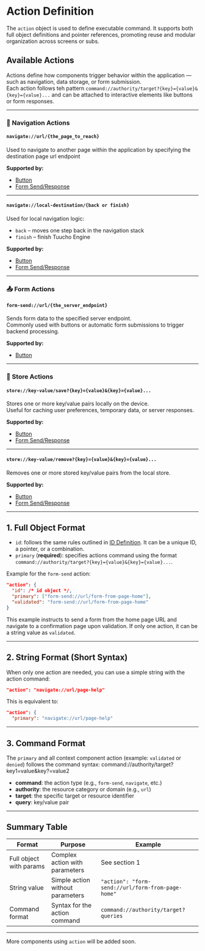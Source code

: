 # Action Definition

The `action` object is used to define executable command. It supports both full object definitions and pointer references, promoting reuse and modular organization across screens or subs.

## Available Actions

Actions define how components trigger behavior within the application — such as navigation, data storage, or form submission.  
Each action follows teh pattern `command://authority/target?{key}={value}&{key}={value}...` and can be attached to interactive elements like buttons or form responses.

---

### 🧭 Navigation Actions

#### `navigate://url/{the_page_to_reach}`
Used to navigate to another page within the application by specifying the destination page url endpoint

**Supported by:**
- [Button](../components-definition/button.md)
- [Form Send/Response](../components-definition/form/index.md)

---

#### `navigate://local-destination/{back or finish}`
Used for local navigation logic:
- `back` – moves one step back in the navigation stack
- `finish` – finish Tuucho Engine

**Supported by:**
- [Button](../components-definition/button.md)
- [Form Send/Response](../components-definition/form/index.md)

---

### 📤 Form Actions

#### `form-send://url/{the_server_endpoint}`
Sends form data to the specified server endpoint.  
Commonly used with buttons or automatic form submissions to trigger backend processing.

**Supported by:**
- [Button](../components-definition/button.md)

---

### 💾 Store Actions

#### `store://key-value/save?{key}={value}&{key}={value}...`
Stores one or more key/value pairs locally on the device.  
Useful for caching user preferences, temporary data, or server responses.

**Supported by:**
- [Button](../components-definition/button.md)
- [Form Send/Response](../components-definition/form/index.md)

---

#### `store://key-value/remove?{key}={value}&{key}={value}...`
Removes one or more stored key/value pairs from the local store.

**Supported by:**
- [Button](../components-definition/button.md)
- [Form Send/Response](../components-definition/form/index.md)

---

## 1. Full Object Format

- `id`: follows the same rules outlined in [ID Definition](id.md). It can be a unique ID, a pointer, or a combination.
- `primary` (**required**): specifies actions command using the format `command://authority/target?{key}={value}&{key}={value}...`.

Example for the `form-send` action:

```json
"action": {
  "id": /* id object */,
  "primary": ["form-send://url/form-from-page-home"],
  "validated": "form-send://url/form-from-page-home"
}
```

This example instructs to send a form from the home page URL and navigate to a confirmation page upon validation. If only one action, it can be a string value as `validated`. 

---

## 2. String Format (Short Syntax)

When only one action are needed, you can use a simple string with the action command:

```json
"action": "navigate://url/page-help"
```

This is equivalent to:

```json
"action": {
  "primary": "navigate://url/page-help"
```

---

## 3. Command Format

The `primary` and all context component action (example: `validated` or `denied`) follows the command syntax: command://authority/target?key1=value&key?=value2

- **command**: the action type (e.g., `form-send`, `navigate`, etc.)
- **authority**: the resource category or domain (e.g., `url`)
- **target**: the specific target or resource identifier
- **query**: key/value pair

---

## Summary Table

| Format                       | Purpose                           | Example                                           |
|-----------------------------|---------------------------------|---------------------------------------------------|
| Full object with params      | Complex action with parameters    | See section 1                                     |
| String value                | Simple action without parameters  | `"action": "form-send://url/form-from-page-home"` |
| Command format              | Syntax for the action command     | `command://authority/target?queries`              |

---

More components using `action` will be added soon.
